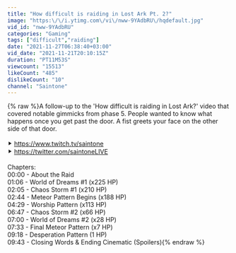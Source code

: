 ```yaml
---
title: "How difficult is raiding in Lost Ark Pt. 2?"
image: "https:\/\/i.ytimg.com\/vi\/nww-9YAdbRU\/hqdefault.jpg"
vid_id: "nww-9YAdbRU"
categories: "Gaming"
tags: ["difficult","raiding"]
date: "2021-11-27T06:38:40+03:00"
vid_date: "2021-11-21T20:10:15Z"
duration: "PT11M53S"
viewcount: "15513"
likeCount: "485"
dislikeCount: "10"
channel: "Saintone"
---
```

{% raw %}A follow-up to the 'How difficult is raiding in Lost Ark?' video that covered notable gimmicks from phase 5. People wanted to know what happens once you get past the door. A fist greets your face on the other side of that door.<br /><br />⯈ <a rel="nofollow" target="blank" href="https://www.twitch.tv/saintone">https://www.twitch.tv/saintone</a><br />⯈ <a rel="nofollow" target="blank" href="https://twitter.com/saintoneLIVE">https://twitter.com/saintoneLIVE</a><br /><br />Chapters:<br />00:00 - About the Raid<br />01:06 - World of Dreams #1 (x225 HP)<br />02:05 - Chaos Storm #1 (x210 HP)<br />02:44 - Meteor Pattern Begins (x188 HP)<br />04:29 - Worship Pattern (x113 HP)<br />06:47 - Chaos Storm #2 (x66 HP)<br />07:00 - World of Dreams #2 (x28 HP)<br />07:33 - Final Meteor Pattern (x7 HP)<br />09:18 - Desperation Pattern (1 HP)<br />09:43 - Closing Words &amp; Ending Cinematic (Spoilers){% endraw %}
